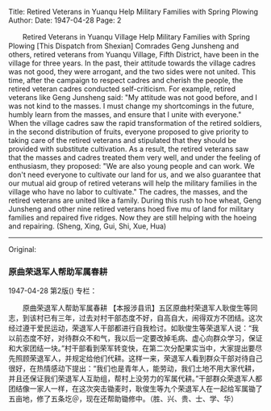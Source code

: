 Title: Retired Veterans in Yuanqu Help Military Families with Spring Plowing
Author:
Date: 1947-04-28
Page: 2

　　Retired Veterans in Yuanqu Village Help Military Families with Spring Plowing
    [This Dispatch from Shexian] Comrades Geng Junsheng and others, retired veterans from Yuanqu Village, Fifth District, have been in the village for three years. In the past, their attitude towards the village cadres was not good, they were arrogant, and the two sides were not united. This time, after the campaign to respect cadres and cherish the people, the retired veteran cadres conducted self-criticism. For example, retired veterans like Geng Junsheng said: "My attitude was not good before, and I was not kind to the masses. I must change my shortcomings in the future, humbly learn from the masses, and ensure that I unite with everyone." When the village cadres saw the rapid transformation of the retired soldiers, in the second distribution of fruits, everyone proposed to give priority to taking care of the retired veterans and stipulated that they should be provided with substitute cultivation. As a result, the retired veterans saw that the masses and cadres treated them very well, and under the feeling of enthusiasm, they proposed: "We are also young people and can work. We don't need everyone to cultivate our land for us, and we also guarantee that our mutual aid group of retired veterans will help the military families in the village who have no labor to cultivate." The cadres, the masses, and the retired veterans are united like a family. During this rush to hoe wheat, Geng Junsheng and other nine retired veterans hoed five mu of land for military families and repaired five ridges. Now they are still helping with the hoeing and repairing. (Sheng, Xing, Gui, Shi, Xue, Hua)



<hr /> 

Original: 


### 原曲荣退军人帮助军属春耕

1947-04-28
第2版()
专栏：

　　原曲荣退军人帮助军属春耕
    【本报涉县讯】五区原曲村荣退军人耿俊生等同志，到该村已有三年，过去对村干部态度不好，自高自大，闹得双方不团结。这次经过遵干爱民运动，荣退军人干部都进行自我检讨。如耿俊生等荣退军人说：“我以前态度不好，对待群众不和气，我以后一定要改掉毛病、虚心向群众学习，保证和大家团结一块。”村干部看到荣军转变快，在第二次分配果实当中，大家提出要尽先照顾荣退军人，并规定给他们代耕。这样一来，荣退军人看到群众干部对待自己很好，在热情感动下提出：“我们也是青年人，能劳动，我们土地不用大家代耕，并且还保证我们荣退军人互助组，帮村上没劳力的军属代耕。”干部群众荣退军人都团结像一家人一样，在这次突击锄麦时，耿俊生等九个荣退军人在一起给军属锄了五亩地，修了五条圪＠，现在还帮助锄修中。（胜、兴、贵、士、学、华）
